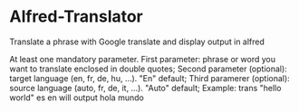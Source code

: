 Alfred-Translator
=================

Translate a phrase with Google translate and display output in alfred

At least one mandatory parameter.
First parameter: phrase or word you want to translate enclosed in double quotes;
Second parameter (optional): target language (en, fr, de, hu, ...). \"En\" default;
Third paramerer (optional): source language (auto, fr, de, it, ...). \"Auto\" default;
Example:
trans \"hello world\" es en
will output
hola mundo